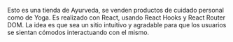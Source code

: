 Esto es una tienda de Ayurveda, se venden productos de cuidado personal como de Yoga.
Es realizado con React, usando React Hooks y React Router DOM.
La idea es que sea un sitio intuitivo y agradable para que los usuarios se sientan cómodos interactuando con el mismo.